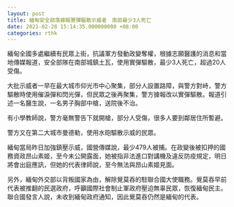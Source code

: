 ```yaml
---
layout: post
title: 緬甸安全部落據報實彈驅散示威者　南部最少3人死亡
date: 2021-02-28 15:14:35.000000000 +08:00
categories: rthk
---
```


緬甸全國多處繼續有民眾上街，抗議軍方發動政變奪權，根據志願醫護的消息和當地傳媒報道，安全部隊在南部城鎮土瓦，使用實彈驅散，最少3人死亡，超過20人受傷。

大批示威者一早在最大城市仰光市中心聚集，部分人設置路障，與警方對峙，警方驅散時使用催淚彈和閃光彈，但民眾之後再聚集，警方據報改以實彈驅散。報道引述一名醫生說，一名男子胸部中槍，送院後不治。

有小學教師說，警方毫無警告下就開槍，部分人受傷，很多人要到鄰居住所暫避。

警方又在第二大城市曼德勒，使用水砲驅散示威的民眾。

緬甸當局昨日加強鎮壓示威，國營傳媒說，最少479人被捕。在政變後被扣押的國務資政昂山素姬，至今未公開露面，她被指非法進口對講機及違反防疫規定，明日將會出庭應訊，但她的代表律師說，至今無法與昂山素姬見面。

另外，緬甸外交部以背叛國家為由，解除覺莫吞的駐聯合國大使職務。覺莫吞早前代表被推翻的民選政府，呼籲國際社會制止軍政府壓迫無辜民眾，恢復緬甸民主。聯合國發言人說，未收到緬甸政府通知，因此覺莫吞仍然是緬甸的代表。
